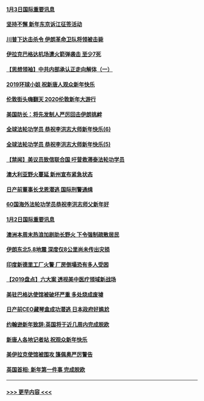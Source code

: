 #### [1月3日国际重要讯息](../pages/prog202/a102744301.md?t=01032233) 
#### [坚持不懈 新年东京诉江征签活动](../pages/prog202/a102744303.md?t=01032233) 
#### [川普下达击杀令 伊朗革命卫队将领被击毙](../pages/prog202/a102741911.md?t=01032233) 
#### [伊拉克巴格达机场遭火箭弹袭击 至少7死](../pages/prog202/a102744115.md?t=01032233) 
#### [【思想领袖】中共内部承认正走向解体（一）](../pages/prog202/a102744097.md?t=01032233) 
#### [2019环球小姐 祝新唐人观众新年快乐](../pages/prog202/a102744043.md?t=01032233) 
#### [伦敦街头嗨翻天 2020伦敦新年大游行](../pages/prog202/a102743925.md?t=01032233) 
#### [美国防长：将先发制人严厉回击伊朗挑衅](../pages/prog202/a102743930.md?t=01032233) 
#### [全球法轮功学员 恭祝李洪志大师新年快乐(6)](../pages/prog202/a102743899.md?t=01032233) 
#### [全球法轮功学员 恭祝李洪志大师新年快乐(5)](../pages/prog202/a102743766.md?t=01032233) 
#### [【禁闻】美议员致信联合国 吁营救滞泰法轮功学员](../pages/prog202/a102743781.md?t=01032233) 
#### [澳大利亚野火蔓延 新州宣布紧急状态](../pages/prog202/a102743681.md?t=01032233) 
#### [日产前董事长戈恩潜逃 国际刑警通缉](../pages/prog202/a102743676.md?t=01032233) 
#### [60国海外法轮功学员恭祝李洪志师父新年好](../pages/prog202/a102743628.md?t=01032233) 
#### [1月2日国际重要讯息](../pages/prog202/a102743488.md?t=01032233) 
#### [澳洲本周末热浪加剧助长野火 下令强制疏散居民](../pages/prog202/a102743421.md?t=01032233) 
#### [伊朗东北5.8地震 深度仅8公里尚未传出灾损](../pages/prog202/a102743396.md?t=01032233) 
#### [印度新德里工厂火警 厂房倒塌恐有多人受困](../pages/prog202/a102743386.md?t=01032233) 
#### [【2019盘点】六大案 透视美中医疗领域新战场](../pages/prog202/a102743227.md?t=01032233) 
#### [美驻巴格达使馆被破坏严重 多处烧成废墟](../pages/prog202/a102743244.md?t=01032233) 
#### [日产前CEO藏琴盒成功潜逃 日本政府好尴尬](../pages/prog202/a102742937.md?t=01032233) 
#### [约翰逊新年致辞:英国将于近几周内完成脱欧](../pages/prog202/a102742956.md?t=01032233) 
#### [新唐人各地记者站 祝观众新年快乐](../pages/prog202/a102742785.md?t=01032233) 
#### [美伊拉克使馆被围攻 篷佩奥严厉警告](../pages/prog202/a102742994.md?t=01032233) 
#### [英国首相: 新年第一件事 完成脱欧](../pages/prog202/a102742907.md?t=01032233) 

----
#### [ >>> 更早内容 <<< ](../indexes/prog202-earlier.md)

